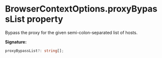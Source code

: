 # BrowserContextOptions.proxyBypassList property

Bypass the proxy for the given semi-colon-separated list of hosts.

**Signature:**

```typescript
proxyBypassList?: string[];
```
